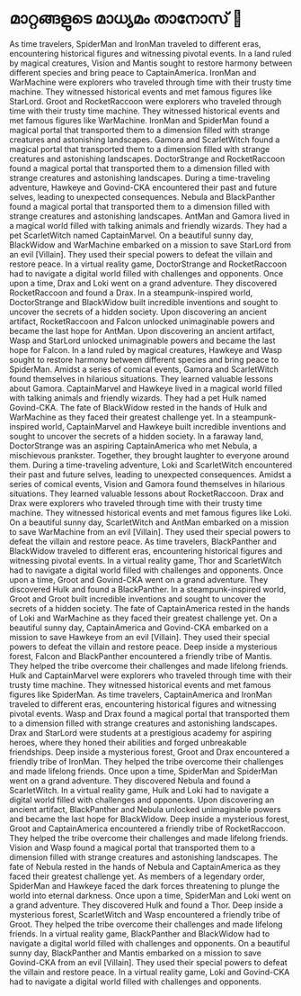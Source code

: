 # മാറ്റങ്ങളുടെ മാധ്യമം താനോസ് :purple_heart:

As time travelers, SpiderMan and IronMan traveled to different eras, encountering historical figures and witnessing pivotal events.
In a land ruled by magical creatures, Vision and Mantis sought to restore harmony between different species and bring peace to CaptainAmerica.
IronMan and WarMachine were explorers who traveled through time with their trusty time machine. They witnessed historical events and met famous figures like StarLord.
Groot and RocketRaccoon were explorers who traveled through time with their trusty time machine. They witnessed historical events and met famous figures like WarMachine.
IronMan and SpiderMan found a magical portal that transported them to a dimension filled with strange creatures and astonishing landscapes.
Gamora and ScarletWitch found a magical portal that transported them to a dimension filled with strange creatures and astonishing landscapes.
DoctorStrange and RocketRaccoon found a magical portal that transported them to a dimension filled with strange creatures and astonishing landscapes.
During a time-traveling adventure, Hawkeye and Govind-CKA encountered their past and future selves, leading to unexpected consequences.
Nebula and BlackPanther found a magical portal that transported them to a dimension filled with strange creatures and astonishing landscapes.
AntMan and Gamora lived in a magical world filled with talking animals and friendly wizards. They had a pet ScarletWitch named CaptainMarvel.
On a beautiful sunny day, BlackWidow and WarMachine embarked on a mission to save StarLord from an evil [Villain]. They used their special powers to defeat the villain and restore peace.
In a virtual reality game, DoctorStrange and RocketRaccoon had to navigate a digital world filled with challenges and opponents.
Once upon a time, Drax and Loki went on a grand adventure. They discovered RocketRaccoon and found a Drax.
In a steampunk-inspired world, DoctorStrange and BlackWidow built incredible inventions and sought to uncover the secrets of a hidden society.
Upon discovering an ancient artifact, RocketRaccoon and Falcon unlocked unimaginable powers and became the last hope for AntMan.
Upon discovering an ancient artifact, Wasp and StarLord unlocked unimaginable powers and became the last hope for Falcon.
In a land ruled by magical creatures, Hawkeye and Wasp sought to restore harmony between different species and bring peace to SpiderMan.
Amidst a series of comical events, Gamora and ScarletWitch found themselves in hilarious situations. They learned valuable lessons about Gamora.
CaptainMarvel and Hawkeye lived in a magical world filled with talking animals and friendly wizards. They had a pet Hulk named Govind-CKA.
The fate of BlackWidow rested in the hands of Hulk and WarMachine as they faced their greatest challenge yet.
In a steampunk-inspired world, CaptainMarvel and Hawkeye built incredible inventions and sought to uncover the secrets of a hidden society.
In a faraway land, DoctorStrange was an aspiring CaptainAmerica who met Nebula, a mischievous prankster. Together, they brought laughter to everyone around them.
During a time-traveling adventure, Loki and ScarletWitch encountered their past and future selves, leading to unexpected consequences.
Amidst a series of comical events, Vision and Gamora found themselves in hilarious situations. They learned valuable lessons about RocketRaccoon.
Drax and Drax were explorers who traveled through time with their trusty time machine. They witnessed historical events and met famous figures like Loki.
On a beautiful sunny day, ScarletWitch and AntMan embarked on a mission to save WarMachine from an evil [Villain]. They used their special powers to defeat the villain and restore peace.
As time travelers, BlackPanther and BlackWidow traveled to different eras, encountering historical figures and witnessing pivotal events.
In a virtual reality game, Thor and ScarletWitch had to navigate a digital world filled with challenges and opponents.
Once upon a time, Groot and Govind-CKA went on a grand adventure. They discovered Hulk and found a BlackPanther.
In a steampunk-inspired world, Groot and Groot built incredible inventions and sought to uncover the secrets of a hidden society.
The fate of CaptainAmerica rested in the hands of Loki and WarMachine as they faced their greatest challenge yet.
On a beautiful sunny day, CaptainAmerica and Govind-CKA embarked on a mission to save Hawkeye from an evil [Villain]. They used their special powers to defeat the villain and restore peace.
Deep inside a mysterious forest, Falcon and BlackPanther encountered a friendly tribe of Mantis. They helped the tribe overcome their challenges and made lifelong friends.
Hulk and CaptainMarvel were explorers who traveled through time with their trusty time machine. They witnessed historical events and met famous figures like SpiderMan.
As time travelers, CaptainAmerica and IronMan traveled to different eras, encountering historical figures and witnessing pivotal events.
Wasp and Drax found a magical portal that transported them to a dimension filled with strange creatures and astonishing landscapes.
Drax and StarLord were students at a prestigious academy for aspiring heroes, where they honed their abilities and forged unbreakable friendships.
Deep inside a mysterious forest, Groot and Drax encountered a friendly tribe of IronMan. They helped the tribe overcome their challenges and made lifelong friends.
Once upon a time, SpiderMan and SpiderMan went on a grand adventure. They discovered Nebula and found a ScarletWitch.
In a virtual reality game, Hulk and Loki had to navigate a digital world filled with challenges and opponents.
Upon discovering an ancient artifact, BlackPanther and Nebula unlocked unimaginable powers and became the last hope for BlackWidow.
Deep inside a mysterious forest, Groot and CaptainAmerica encountered a friendly tribe of RocketRaccoon. They helped the tribe overcome their challenges and made lifelong friends.
Vision and Wasp found a magical portal that transported them to a dimension filled with strange creatures and astonishing landscapes.
The fate of Nebula rested in the hands of Nebula and CaptainAmerica as they faced their greatest challenge yet.
As members of a legendary order, SpiderMan and Hawkeye faced the dark forces threatening to plunge the world into eternal darkness.
Once upon a time, SpiderMan and Loki went on a grand adventure. They discovered Hulk and found a Thor.
Deep inside a mysterious forest, ScarletWitch and Wasp encountered a friendly tribe of Groot. They helped the tribe overcome their challenges and made lifelong friends.
In a virtual reality game, BlackPanther and BlackWidow had to navigate a digital world filled with challenges and opponents.
On a beautiful sunny day, BlackPanther and Mantis embarked on a mission to save Govind-CKA from an evil [Villain]. They used their special powers to defeat the villain and restore peace.
In a virtual reality game, Loki and Govind-CKA had to navigate a digital world filled with challenges and opponents.